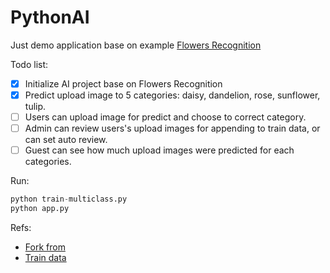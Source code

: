 # PythonAI
Just demo application base on example [Flowers Recognition](https://medium.com/@ferrygunawan/create-flower-image-classification-with-tensorflow-keras-and-flask-4fd6efd4c5ac)

Todo list:
- [x] Initialize AI project base on Flowers Recognition
- [x] Predict upload image to 5 categories: daisy, dandelion, rose, sunflower, tulip.
- [ ] Users can upload image for predict and choose to correct category.
- [ ] Admin can review users's upload images for appending to train data, or can set auto review.
- [ ] Guest can see how much upload images were predicted for each categories.

Run:
```python
python train-multiclass.py
python app.py
```

Refs:
- [Fork from](https://github.com/ferrygun/AIFlowers2)
- [Train data](https://www.kaggle.com/alxmamaev/flowers-recognition)

